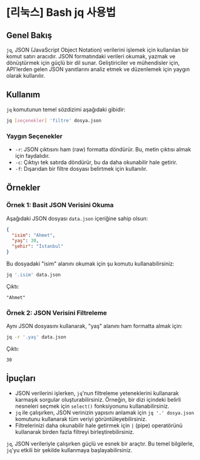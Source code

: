 # [리눅스] Bash jq 사용법

## Genel Bakış
`jq`, JSON (JavaScript Object Notation) verilerini işlemek için kullanılan bir komut satırı aracıdır. JSON formatındaki verileri okumak, yazmak ve dönüştürmek için güçlü bir dil sunar. Geliştiriciler ve mühendisler için, API'lerden gelen JSON yanıtlarını analiz etmek ve düzenlemek için yaygın olarak kullanılır.

## Kullanım
`jq` komutunun temel sözdizimi aşağıdaki gibidir:

```bash
jq [seçenekler] 'filtre' dosya.json
```

### Yaygın Seçenekler
- `-r`: JSON çıktısını ham (raw) formatta döndürür. Bu, metin çıktısı almak için faydalıdır.
- `-c`: Çıktıyı tek satırda döndürür, bu da daha okunabilir hale getirir.
- `-f`: Dışarıdan bir filtre dosyası belirtmek için kullanılır.

## Örnekler
### Örnek 1: Basit JSON Verisini Okuma
Aşağıdaki JSON dosyası `data.json` içeriğine sahip olsun:

```json
{
  "isim": "Ahmet",
  "yaş": 30,
  "şehir": "İstanbul"
}
```

Bu dosyadaki "isim" alanını okumak için şu komutu kullanabilirsiniz:

```bash
jq '.isim' data.json
```

Çıktı:
```
"Ahmet"
```

### Örnek 2: JSON Verisini Filtreleme
Aynı JSON dosyasını kullanarak, "yaş" alanını ham formatta almak için:

```bash
jq -r '.yaş' data.json
```

Çıktı:
```
30
```

## İpuçları
- JSON verilerini işlerken, `jq`'nun filtreleme yeteneklerini kullanarak karmaşık sorgular oluşturabilirsiniz. Örneğin, bir dizi içindeki belirli nesneleri seçmek için `select()` fonksiyonunu kullanabilirsiniz.
- `jq` ile çalışırken, JSON verinizin yapısını anlamak için `jq '.' dosya.json` komutunu kullanarak tüm veriyi görüntüleyebilirsiniz.
- Filtrelerinizi daha okunabilir hale getirmek için `|` (pipe) operatörünü kullanarak birden fazla filtreyi birleştirebilirsiniz.

`jq`, JSON verileriyle çalışırken güçlü ve esnek bir araçtır. Bu temel bilgilerle, `jq`'yu etkili bir şekilde kullanmaya başlayabilirsiniz.